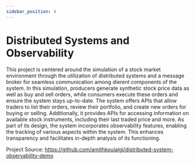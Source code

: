 ```yaml
---
sidebar_position: 4
---
```


# Distributed Systems and Observability

This project is centered around the simulation of a stock market environment through the utilization of distributed
systems and a message broker for seamless communication among dierent components of the system. In this simulation,
producers generate synthetic stock price data as well as buy and sell orders, while consumers execute these orders and
ensure the system stays up-to-date.
The system offers APIs that allow traders to list their orders, review their portfolio, and create new orders for buying
or selling. Additionally, it provides APIs for accessing information on available stock instruments, including their
last traded price and more.
As part of its design, the system incorporates observability features, enabling the tracking of various aspects within
the system. This enhances transparency and facilitates in-depth analysis of its functioning.

Project Source: https://github.com/amithkoujalgi/distributed-system-observability-demo